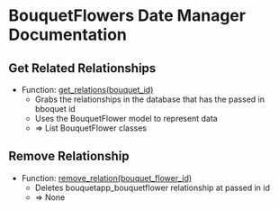 # BouquetFlowers Date Manager Documentation

## Get Related Relationships
- Function: [get_relations(bouquet_id)](../../../../bouquetapp/views/data_manager/bouquetflowers/get_relations.py)
    - Grabs the relationships in the database that has the passed in bboquet id
    - Uses the BouquetFlower model to represent data
    - => List BouquetFlower classes

## Remove Relationship
- Function: [remove_relation(bouquet_flower_id)](../../../../bouquetapp/views/data_manager/bouquetflowers/remove_relation.py)
    - Deletes bouquetapp_bouquetflower relationship at passed in id
    - => None